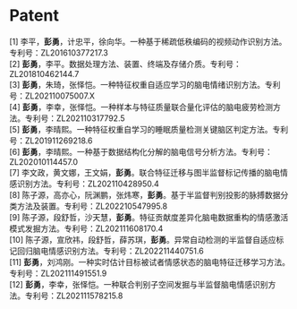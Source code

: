 ---
---

# Patent

[1] 李平，**彭勇**，计忠平，徐向华。一种基于稀疏低秩编码的视频动作识别方法。专利号：ZL201610377217.3   
[2] **彭勇**，李平。数据处理方法、装置、终端及存储介质。专利号：ZL201810462144.7   
[3] **彭勇**，朱琦，张怿恺。一种特征权重自适应学习的脑电情绪识别方法。专利号：ZL202110075007.X  
[4] **彭勇**，李幸，张怿恺。一种样本与特征质量联合量化评估的脑电疲劳检测方法。专利号：ZL202110317792.5  
[5] **彭勇**，李晴熙。一种特征权重自学习的睡眠质量检测关键脑区判定方法。专利号：ZL201911269218.6   
[6] **彭勇**，李晴熙。一种基于数据结构化分解的脑电信号分析方法。专利号：ZL202010114457.0   
[7]	李文政，黄文娜，王文娟，**彭勇**。联合特征迁移与图半监督标记传播的脑电情感识别方法。专利号：ZL202110428950.4   
[8] 陈子源，高亦心，阮渊鹏，张炜寒，**彭勇**。基于半监督判别投影的脉搏数据分类方法及装置。专利号：ZL202210547995.8   
[9]	陈子源，段舒哲，沙天慧，**彭勇**。特征贡献度差异化脑电数据重构的情感激活模式发掘方法。专利号：ZL202111608170.4   
[10]	陈子源，宣欣祎，段舒哲，薛苏琪，**彭勇**。异常自动检测的半监督自适应标记回归脑电情感识别方法。专利号：ZL202211440751.6   
[11]	**彭勇**，刘鸿刚。一种实时估计目标被试者情感状态的脑电特征迁移学习方法。专利号：ZL202111491551.9   
[12]	**彭勇**，李幸，张怿恺。一种联合判别子空间发掘与半监督脑电情感识别方法。专利号：ZL202111578215.8
